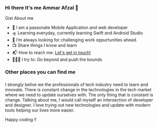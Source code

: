 ### Hi there It's me Ammar Afzal 👋


Gist About me

- 🎤 I am a passonate Mobile Application and web developer
- 🛸 Learning everyday, currently learning Swift and Android Studio
- 🌋 I’m always looking for challenging work oppurtunities ahead.
- 📺 Share things I know and learn 
- 📬 How to reach me: <a href="mailto:ammarafzal075@gmail.com">Let's get in touch!</a>
- 🧗🏾‍♀️ I try to: Go beyond and push the bounds

### Other places you can find me 


[website]: https://ammarafzal.net
[twitter]: https://twitter.com/shammarafzal
[instagram]: https://instagram.com/shammarafzal
[linkedin]: https://linkedin.com/in/shammarafzal



###

I strongly belive we the professionals of tech industry need to learn and innovate. There is constant change in the technologies in the tech market where we need to update ourselves with. The only thing that is constant is change. Talking about me, I would call myself an intersection of developer and designer. I love trying out new technologies and update with modern tools helping our lives more easier.

Happy coding !!

